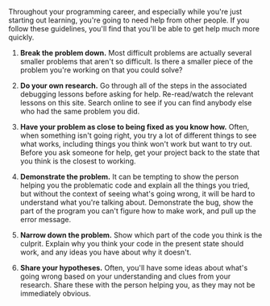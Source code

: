 Throughout your programming career, and especially while you're just starting out learning, you're going to need help from other people. If you follow these guidelines, you'll find that you'll be able to get help much more quickly.

1. **Break the problem down.** Most difficult problems are actually several smaller problems that aren't so difficult. Is there a smaller piece of the problem you're working on that you could solve?

2. **Do your own research.** Go through all of the steps in the associated debugging lessons before asking for help. Re-read/watch the relevant lessons on this site. Search online to see if you can find anybody else who had the same problem you did.

3. **Have your problem as close to being fixed as you know how.** Often, when something isn't going right, you try a lot of different things to see what works, including things you think won't work but want to try out. Before you ask someone for help, get your project back to the state that you think is the closest to working. 

4. **Demonstrate the problem.** It can be tempting to show the person helping you the problematic code and explain all the things you tried, but without the context of seeing what's going wrong, it will be hard to understand what you're talking about. Demonstrate the bug, show the part of the program you can't figure how to make work, and pull up the error message.

5. **Narrow down the problem.** Show which part of the code you think is the culprit. Explain why you think your code in the present state should work, and any ideas you have about why it doesn't.

6. **Share your hypotheses.** Often, you'll have some ideas about what's going wrong based on your understanding and clues from your research. Share these with the person helping you, as they may not be immediately obvious.

